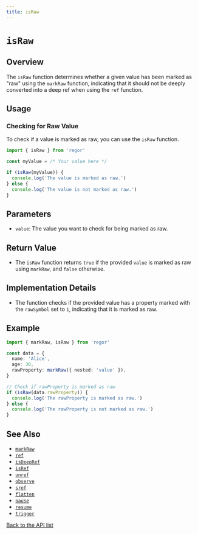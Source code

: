 ```yaml
---
title: isRaw
---
```


# `isRaw`

## Overview

The `isRaw` function determines whether a given value has been marked as "raw" using the `markRaw` function, indicating that it should not be deeply converted into a deep ref when using the `ref` function.

## Usage

### Checking for Raw Value

To check if a value is marked as raw, you can use the `isRaw` function.

```ts
import { isRaw } from 'regor'

const myValue = /* Your value here */

if (isRaw(myValue)) {
  console.log('The value is marked as raw.')
} else {
  console.log('The value is not marked as raw.')
}
```

## Parameters

- `value`: The value you want to check for being marked as raw.

## Return Value

- The `isRaw` function returns `true` if the provided `value` is marked as raw using `markRaw`, and `false` otherwise.

## Implementation Details

- The function checks if the provided value has a property marked with the `rawSymbol` set to `1`, indicating that it is marked as raw.

## Example

```ts
import { markRaw, isRaw } from 'regor'

const data = {
  name: 'Alice',
  age: 30,
  rawProperty: markRaw({ nested: 'value' }),
}

// Check if rawProperty is marked as raw
if (isRaw(data.rawProperty)) {
  console.log('The rawProperty is marked as raw.')
} else {
  console.log('The rawProperty is not marked as raw.')
}
```

## See Also

- [`markRaw`](markRaw.md)
- [`ref`](ref.md)
- [`isDeepRef`](isDeepRef.md)
- [`isRef`](isRef.md)
- [`unref`](unref.md)
- [`observe`](observe.md)
- [`sref`](sref.md)
- [`flatten`](flatten.md)
- [`pause`](pause.md)
- [`resume`](resume.md)
- [`trigger`](trigger.md)

[Back to the API list](regor-api.md)
